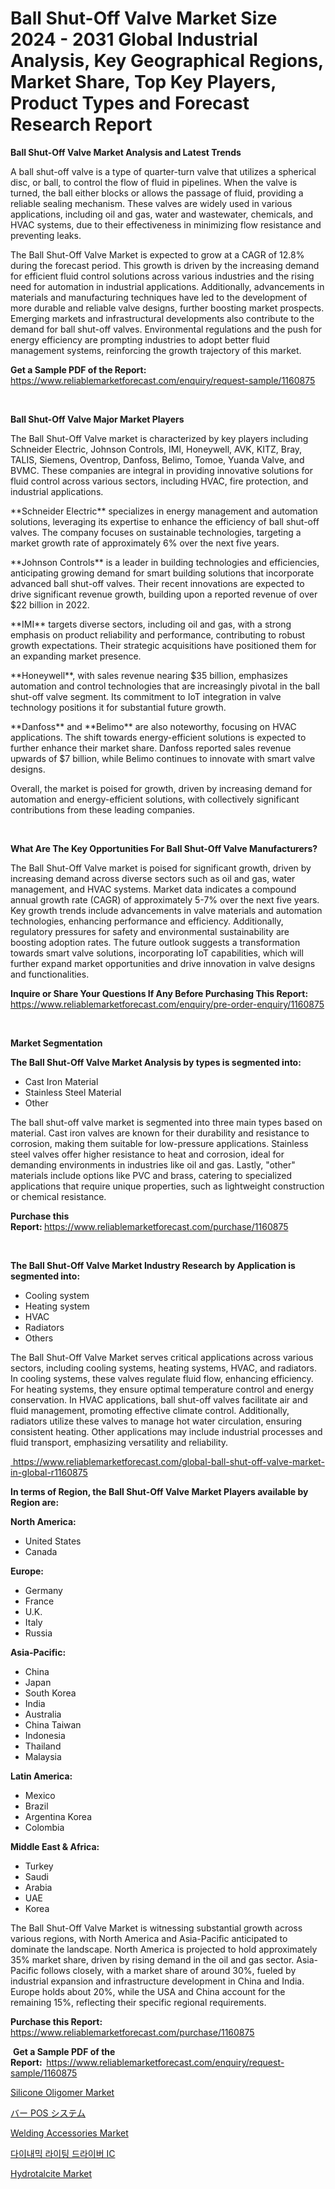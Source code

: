 <p><h1>Ball Shut-Off Valve Market Size 2024 - 2031 Global Industrial Analysis, Key Geographical Regions, Market Share, Top Key Players, Product Types and Forecast Research Report</h1></p><p><strong>Ball Shut-Off Valve Market Analysis and Latest Trends</strong></p>
<p><p>A ball shut-off valve is a type of quarter-turn valve that utilizes a spherical disc, or ball, to control the flow of fluid in pipelines. When the valve is turned, the ball either blocks or allows the passage of fluid, providing a reliable sealing mechanism. These valves are widely used in various applications, including oil and gas, water and wastewater, chemicals, and HVAC systems, due to their effectiveness in minimizing flow resistance and preventing leaks.</p><p>The Ball Shut-Off Valve Market is expected to grow at a CAGR of 12.8% during the forecast period. This growth is driven by the increasing demand for efficient fluid control solutions across various industries and the rising need for automation in industrial applications. Additionally, advancements in materials and manufacturing techniques have led to the development of more durable and reliable valve designs, further boosting market prospects. Emerging markets and infrastructural developments also contribute to the demand for ball shut-off valves. Environmental regulations and the push for energy efficiency are prompting industries to adopt better fluid management systems, reinforcing the growth trajectory of this market.</p></p>
<p><strong>Get a Sample PDF of the Report:&nbsp;</strong> <a href="https://www.reliablemarketforecast.com/enquiry/request-sample/1160875">https://www.reliablemarketforecast.com/enquiry/request-sample/1160875</a></p>
<p>&nbsp;</p>
<p><strong>Ball Shut-Off Valve Major Market Players</strong></p>
<p><p>The Ball Shut-Off Valve market is characterized by key players including Schneider Electric, Johnson Controls, IMI, Honeywell, AVK, KITZ, Bray, TALIS, Siemens, Oventrop, Danfoss, Belimo, Tomoe, Yuanda Valve, and BVMC. These companies are integral in providing innovative solutions for fluid control across various sectors, including HVAC, fire protection, and industrial applications.</p><p>**Schneider Electric** specializes in energy management and automation solutions, leveraging its expertise to enhance the efficiency of ball shut-off valves. The company focuses on sustainable technologies, targeting a market growth rate of approximately 6% over the next five years.</p><p>**Johnson Controls** is a leader in building technologies and efficiencies, anticipating growing demand for smart building solutions that incorporate advanced ball shut-off valves. Their recent innovations are expected to drive significant revenue growth, building upon a reported revenue of over $22 billion in 2022.</p><p>**IMI** targets diverse sectors, including oil and gas, with a strong emphasis on product reliability and performance, contributing to robust growth expectations. Their strategic acquisitions have positioned them for an expanding market presence.</p><p>**Honeywell**, with sales revenue nearing $35 billion, emphasizes automation and control technologies that are increasingly pivotal in the ball shut-off valve segment. Its commitment to IoT integration in valve technology positions it for substantial future growth.</p><p>**Danfoss** and **Belimo** are also noteworthy, focusing on HVAC applications. The shift towards energy-efficient solutions is expected to further enhance their market share. Danfoss reported sales revenue upwards of $7 billion, while Belimo continues to innovate with smart valve designs.</p><p>Overall, the market is poised for growth, driven by increasing demand for automation and energy-efficient solutions, with collectively significant contributions from these leading companies.</p></p>
<p>&nbsp;</p>
<p><strong>What Are The Key Opportunities For Ball Shut-Off Valve Manufacturers?</strong></p>
<p><p>The Ball Shut-Off Valve market is poised for significant growth, driven by increasing demand across diverse sectors such as oil and gas, water management, and HVAC systems. Market data indicates a compound annual growth rate (CAGR) of approximately 5-7% over the next five years. Key growth trends include advancements in valve materials and automation technologies, enhancing performance and efficiency. Additionally, regulatory pressures for safety and environmental sustainability are boosting adoption rates. The future outlook suggests a transformation towards smart valve solutions, incorporating IoT capabilities, which will further expand market opportunities and drive innovation in valve designs and functionalities.</p></p>
<p><strong>Inquire or Share Your Questions If Any Before Purchasing This Report:</strong> <a href="https://www.reliablemarketforecast.com/enquiry/pre-order-enquiry/1160875">https://www.reliablemarketforecast.com/enquiry/pre-order-enquiry/1160875</a></p>
<p>&nbsp;</p>
<p><strong>Market Segmentation</strong></p>
<p><strong>The Ball Shut-Off Valve Market Analysis by types is segmented into:</strong></p>
<p><ul><li>Cast Iron Material</li><li>Stainless Steel Material</li><li>Other</li></ul></p>
<p><p>The ball shut-off valve market is segmented into three main types based on material. Cast iron valves are known for their durability and resistance to corrosion, making them suitable for low-pressure applications. Stainless steel valves offer higher resistance to heat and corrosion, ideal for demanding environments in industries like oil and gas. Lastly, "other" materials include options like PVC and brass, catering to specialized applications that require unique properties, such as lightweight construction or chemical resistance.</p></p>
<p><strong>Purchase this Report:&nbsp;</strong><a href="https://www.reliablemarketforecast.com/purchase/1160875">https://www.reliablemarketforecast.com/purchase/1160875</a></p>
<p>&nbsp;</p>
<p><strong>The Ball Shut-Off Valve Market Industry Research by Application is segmented into:</strong></p>
<p><ul><li>Cooling system</li><li>Heating system</li><li>HVAC</li><li>Radiators</li><li>Others</li></ul></p>
<p><p>The Ball Shut-Off Valve Market serves critical applications across various sectors, including cooling systems, heating systems, HVAC, and radiators. In cooling systems, these valves regulate fluid flow, enhancing efficiency. For heating systems, they ensure optimal temperature control and energy conservation. In HVAC applications, ball shut-off valves facilitate air and fluid management, promoting effective climate control. Additionally, radiators utilize these valves to manage hot water circulation, ensuring consistent heating. Other applications may include industrial processes and fluid transport, emphasizing versatility and reliability.</p></p>
<p><a href="https://www.reliablemarketforecast.com/global-ball-shut-off-valve-market-in-global-r1160875">&nbsp;https://www.reliablemarketforecast.com/global-ball-shut-off-valve-market-in-global-r1160875</a></p>
<p><strong>In terms of Region, the Ball Shut-Off Valve Market Players available by Region are:</strong></p>
<p>
    <p> <strong> North America: </strong>
        <ul>
            <li>United States</li>
            <li>Canada</li>
        </ul>
        </p> 
    <p> <strong> Europe: </strong>
        <ul>
            <li>Germany</li>
            <li>France</li>
            <li>U.K.</li>
            <li>Italy</li>
            <li>Russia</li>
        </ul>
        </p> 
    <p> <strong> Asia-Pacific: </strong>
        <ul>
            <li>China</li>
            <li>Japan</li>
            <li>South Korea</li>
            <li>India</li>
            <li>Australia</li>
            <li>China Taiwan</li>
            <li>Indonesia</li>
            <li>Thailand</li>
            <li>Malaysia</li>
        </ul>
        </p> 
    <p> <strong> Latin America: </strong>
        <ul>
            <li>Mexico</li>
            <li>Brazil</li>
            <li>Argentina Korea</li>
            <li>Colombia</li>
        </ul>
        </p> 
    <p> <strong> Middle East & Africa: </strong>
        <ul>
            <li>Turkey</li>
            <li>Saudi</li>
            <li>Arabia</li>
            <li>UAE</li>
            <li>Korea</li>
        </ul>
    </p>
    </p>
<p><p>The Ball Shut-Off Valve Market is witnessing substantial growth across various regions, with North America and Asia-Pacific anticipated to dominate the landscape. North America is projected to hold approximately 35% market share, driven by rising demand in the oil and gas sector. Asia-Pacific follows closely, with a market share of around 30%, fueled by industrial expansion and infrastructure development in China and India. Europe holds about 20%, while the USA and China account for the remaining 15%, reflecting their specific regional requirements.</p></p>
<p><strong>Purchase this Report: </strong><a href="https://www.reliablemarketforecast.com/purchase/1160875">https://www.reliablemarketforecast.com/purchase/1160875</a></p>
<p>&nbsp;<strong>Get a Sample PDF of the Report:&nbsp;&nbsp;</strong><a href="https://www.reliablemarketforecast.com/enquiry/request-sample/1160875">https://www.reliablemarketforecast.com/enquiry/request-sample/1160875</a></p>
<p><strong></strong></p>
<p><p><a href="https://www.linkedin.com/pulse/what-innovations-shaping-silicone-oligomer-market-application-types-pxvvc?trackingId=VSIgtrE%2BQ6%2BzNq25ILMUjw%3D%3D">Silicone Oligomer Market</a></p><p><a href="https://medium.com/@deonboer2023/bar-pos-system-market-%E3%81%AF-%E3%82%B3%E3%82%B9%E3%83%88%E7%AE%A1%E7%90%86%E3%81%A8%E5%8A%B9%E7%8E%87%E5%90%91%E4%B8%8A%E3%82%92%E5%84%AA%E5%85%88%E3%81%97%E3%81%BE%E3%81%99-%E3%81%95%E3%82%89%E3%81%AB-%E5%A0%B1%E5%91%8A%E6%9B%B8%E3%81%AF%E5%B8%82%E5%A0%B4%E3%81%AE%E9%9C%80%E8%A6%81%E9%9D%A2%E3%81%A8%E4%BE%9B%E7%B5%A6%E9%9D%A2%E3%81%AE%E4%B8%A1%E6%96%B9%E3%82%92%E3%82%AB%E3%83%90%E3%83%BC%E3%81%97%E3%81%A6%E3%81%84%E3%81%BE%E3%81%99-bar-pos-system-%E5%B8%82%E5%A0%B4%E3%81%AF-2024-25503e1d1da2">バー POS システム</a></p><p><a href="https://www.linkedin.com/pulse/future-trajectory-welding-accessories-market-emerging-cly3e?trackingId=DnDo6qT0TwmWFJYeZAq45g%3D%3D">Welding Accessories Market</a></p><p><a href="https://medium.com/@score-51/%EC%84%B8%EA%B3%84-dynamic-lighting-driver-ic-market-%EC%9D%80-2024%EC%97%90%EC%84%9C-2031%EB%A1%9C-%EC%97%B0%ED%8F%89%EA%B7%A0-%EC%A6%9D%EA%B0%80%EC%9C%A8%EC%9D%84-%EB%B3%B4%EC%9D%BC-%EA%B2%83%EC%9C%BC%EB%A1%9C-%EC%98%88%EC%83%81%EB%90%A9%EB%8B%88%EB%8B%A4-ead0e2fd712f">다이내믹 라이팅 드라이버 IC</a></p><p><a href="https://issuu.com/reportprime-2/docs/hydrotalcite-market-size-2030.pptx_907d8ca60241f4">Hydrotalcite Market</a></p></p>